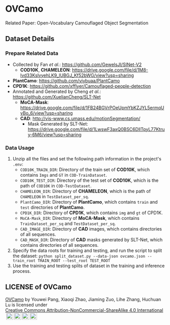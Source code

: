 # OVCamo

Related Paper: Open-Vocabulary Camouflaged Object Segmentation

## Dataset Details

### Prepare Related Data

- Collected by Fan *et al.*: <https://github.com/GewelsJI/SINet-V2>
  - **COD10K**, **CHAMELEON**: <https://drive.google.com/file/d/1M8-Ivd33KslvyehLK9_IUBGJ_Kf52bWG/view?usp=sharing>
- **PlantCamo**: <https://github.com/yjybuaa/PlantCamo>
- **CPD1K**: <https://github.com/xfflyer/Camouflaged-people-detection>
- Annotated and Generated by Cheng *et al.*: <https://github.com/XuelianCheng/SLT-Net>
  - **MoCA-Mask**: <https://drive.google.com/file/d/1FB24BGVrPOeUpmYbKZJYL5ermqUvBo_6/view?usp=sharing>
  - **CAD**: <http://vis-www.cs.umass.edu/motionSegmentation/>
    - Mask Generated by SLT-Net: <https://drive.google.com/file/d/1LwswF3axQ0BSC6DllTpyL77Ktruy-6M6/view?usp=sharing>

### Data Usage

1. Unzip all the files and set the following path information in the project's `.env`:
     - `COD10K_TRAIN_DIR`: Directory of the train set of **COD10K**, which contains `Imgs` and `GT` in `COD-TrainDataset`.
     - `COD10K_TEST_DIR`: Directory of the test set of **COD10K**, which is the path of `COD10K` in `COD-TestDataset`.
     - `CHAMELEON_DIR`: Directory of **CHAMELEON**, which is the path of `CHAMELEON` in `TestDataset_per_sq`.
     - `PlantCamo_DIR`: Directory of **PlantCamo**, which contains `train` and `test` directories of **PlantCamo**.
     - `CPD1K_DIR`: Directory of **CPD1K**, which contains `img` and `gt` of CPD1K.
     - `MoCA-Mask_DIR`: Directory of **MoCA-Mask**, which contains `TrainDataset_per_sq` and `TestDataset_per_sq`.
     - `CAD_IMAGE_DIR`: Directory of **CAD** images, which contains directories of all sequences.
     - `CAD_MASK_DIR`: Directory of **CAD** masks generated by SLT-Net, which contains directories of all sequences.
2. Specify the data roots for training and testing, and run the script to split the dataset: `python split_dataset.py --data-json ovcamo.json --train_root TRAIN_ROOT --test_root TEST_ROOT`
3. Use the training and testing splits of dataset in the training and inference process.

## LICENSE of OVCamo

<p xmlns:cc="http://creativecommons.org/ns#" xmlns:dct="http://purl.org/dc/terms/"><a property="dct:title" rel="cc:attributionURL" href="https://github.com/lartpang/OVCamo">OVCamo</a> by <span property="cc:attributionName">Youwei Pang, Xiaoqi Zhao, Jiaming Zuo, Lihe Zhang, Huchuan Lu</span> is licensed under <a href="https://creativecommons.org/licenses/by-nc-sa/4.0/?ref=chooser-v1" target="_blank" rel="license noopener noreferrer" style="display:inline-block;">Creative Commons Attribution-NonCommercial-ShareAlike 4.0 International<img style="height:22px!important;margin-left:3px;vertical-align:text-bottom;" src="https://mirrors.creativecommons.org/presskit/icons/cc.svg?ref=chooser-v1" alt=""><img style="height:22px!important;margin-left:3px;vertical-align:text-bottom;" src="https://mirrors.creativecommons.org/presskit/icons/by.svg?ref=chooser-v1" alt=""><img style="height:22px!important;margin-left:3px;vertical-align:text-bottom;" src="https://mirrors.creativecommons.org/presskit/icons/nc.svg?ref=chooser-v1" alt=""><img style="height:22px!important;margin-left:3px;vertical-align:text-bottom;" src="https://mirrors.creativecommons.org/presskit/icons/sa.svg?ref=chooser-v1" alt=""></a></p>
